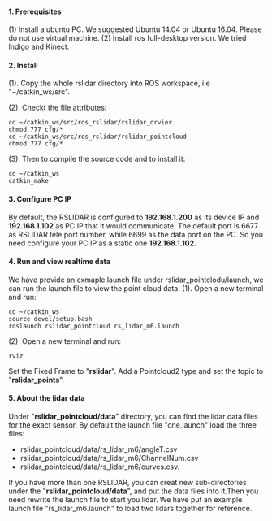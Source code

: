 #### 1. Prerequisites
(1) Install a ubuntu PC. We suggested Ubuntu 14.04 or Ubuntu 16.04. Please do not use virtual machine.
(2) Install ros full-desktop version. We tried Indigo and Kinect.

####  2. Install
(1). Copy the whole rslidar directory into ROS workspace, i.e "~/catkin_ws/src".

(2). Checkt the file attributes:

```
cd ~/catkin_ws/src/ros_rslidar/rslidar_drvier
chmod 777 cfg/*
cd ~/catkin_ws/src/ros_rslidar/rslidar_pointcloud
chmod 777 cfg/*
```

(3). Then to compile the source code and to install it:

```
cd ~/catkin_ws
catkin_make
```
#### 3. Configure PC IP
By default, the RSLIDAR is configured to **192.168.1.200** as its device IP and **192.168.1.102** as PC IP that it would communicate. The default port is 6677 as RSLIDAR tele port number, while 6699 as the data port on the PC.
So you need configure your PC IP as a static one **192.168.1.102**.

#### 4. Run and view realtime data
We have provide an exmaple launch file under rslidar_pointclodu/launch, we can run the launch file to view the point cloud data.
(1). Open a new terminal and run:

```
cd ~/catkin_ws
source devel/setup.bash
roslaunch rslidar_pointcloud rs_lidar_m6.launch
```

(2). Open a new terminal and run:

```
rviz
```
Set the Fixed Frame to "**rslidar**".
Add a Pointcloud2 type and set the topic to "**rslidar_points**".

#### 5. About the lidar data
Under "**rslidar_pointcloud/data**" directory, you can find the lidar data files for the exact sensor. By default the launch file "one.launch" load the three files: 
- rslidar_pointcloud/data/rs_lidar_m6/angleT.csv
- rslidar_pointcloud/data/rs_lidar_m6/ChannelNum.csv
- rslidar_pointcloud/data/rs_lidar_m6/curves.csv. 

If you have more than one RSLIDAR, you can creat new sub-directories under the "**rslidar_pointcloud/data**", and put the data files into it.Then you need rewrite the launch file to start you lidar. We have put an example launch file "rs_lidar_m6.launch" to load two lidars together for reference.
